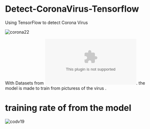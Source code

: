 # Detect-CoronaVirus-Tensorflow

Using TensorFlow to detect Corona Virus 

![corona22](https://user-images.githubusercontent.com/34624703/76853595-ab65a000-685e-11ea-8dc6-46606671449a.jpg)

With Datasets from ![Kaggle](www.kaggle.com). the model is made to train from picturess of the virus .

# training rate of from the model 

![codv19](https://user-images.githubusercontent.com/34624703/76854353-f7fdab00-685f-11ea-983c-a49baf48a0cc.PNG)

